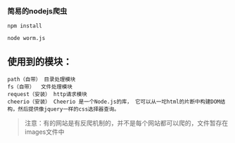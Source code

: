 ### 简易的nodejs爬虫 

	npm install 

	node worm.js

## 使用到的模块：
	path（自带） 目录处理模块
	fs（自带）  文件处理模块
	request（安装） http请求模块
	cheerio（安装） Cheerio 是一个Node.js的库， 它可以从一坨html的片断中构建DOM结构，然后提供像jquery一样的css选择器查询。
	

> 注意：有的网站是有反爬机制的，并不是每个网站都可以爬的，文件暂存在images文件中